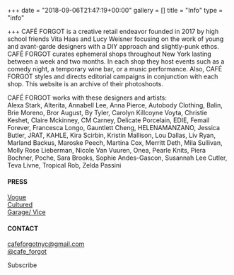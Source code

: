 +++
date = "2018-09-06T21:47:19+00:00"
gallery = []
title = "Info"
type = "info"

+++
CAFÉ FORGOT is a creative retail endeavor founded in 2017 by high school friends Vita Haas and Lucy Weisner focusing on the work of young and avant-garde designers with a DIY approach and slightly-punk ethos. CAFÉ FORGOT curates ephemeral shops throughout New York lasting between a week and two months. In each shop they host events such as a comedy night, a temporary wine bar, or a music performance. Also, CAFÉ FORGOT styles and directs editorial campaigns in conjunction with each shop. This website is an archive of their photoshoots.

CAFÉ FORGOT works with these designers and artists:  
Alexa Stark, Alterita, Annabell Lee, Anna Pierce, Autobody Clothing, Balin, Brie Moreno, Bror August, By Tyler, Carolyn Killcoyne Voyta, Christie Keshet, Claire Mckinney, CM Carney, Delicate Porcelain, EDIE, Femail Forever, Francesca Longo, Gauntlett Cheng, HELENAMANZANO, Jessica Butler, JRAT, KAHLE, Kira Scirbin, Kristin Mallison, Lou Dallas, Liv Ryan, Marland Backus, Maroske Peech, Martina Cox, Merritt Deth, Mila Sullivan, Molly Rose Lieberman, Nicole Van Vuuren, Onea, Pearle Knits, Piera Bochner, Poche, Sara Brooks, Sophie Andes-Gascon, Susannah Lee Cutler, Teva Livne, Tropical Rob, Zelda Passini

#### PRESS  
[Vogue](https://www.vogue.com/article/cafe-forgot-vita-haas-lucy-weisner "Vogue")  
[Cultured](https://www.culturedmag.com/cafe-forgot/ "Cultured")  
[Garage/ Vice](https://garage.vice.com/en_us/article/8xpnwp/cafe-forgot "Garage/Vice")

#### CONTACT  
[cafeforgotnyc@gmail.com](mailto:cafeforgotnyc@gmail.com "cafeforgotnyc@gmail.com")  
[@cafe_forgot](https://www.instagram.com/cafe_forgot/?hl=en "@cafe_forgot")

Subscribe